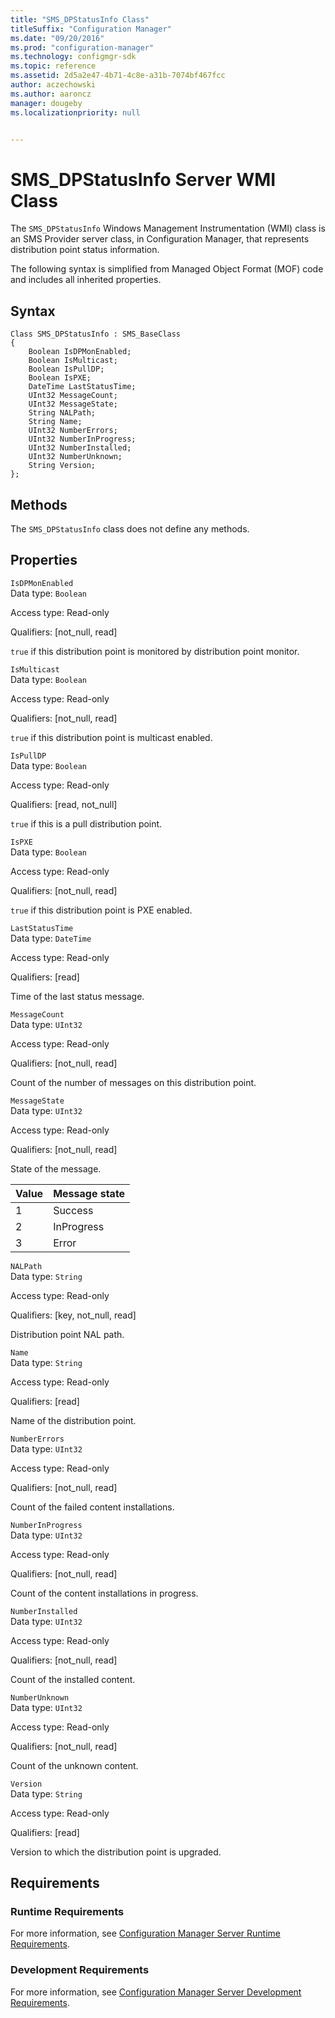 ```yaml
---
title: "SMS_DPStatusInfo Class"
titleSuffix: "Configuration Manager"
ms.date: "09/20/2016"
ms.prod: "configuration-manager"
ms.technology: configmgr-sdk
ms.topic: reference
ms.assetid: 2d5a2e47-4b71-4c8e-a31b-7074bf467fcc
author: aczechowski
ms.author: aaroncz
manager: dougeby
ms.localizationpriority: null


---
```

# SMS_DPStatusInfo Server WMI Class
The `SMS_DPStatusInfo` Windows Management Instrumentation (WMI) class is an SMS Provider server class, in Configuration Manager, that represents distribution point status information.  

 The following syntax is simplified from Managed Object Format (MOF) code and includes all inherited properties.  

## Syntax  

```  
Class SMS_DPStatusInfo : SMS_BaseClass  
{  
    Boolean IsDPMonEnabled;  
    Boolean IsMulticast;  
    Boolean IsPullDP;  
    Boolean IsPXE;  
    DateTime LastStatusTime;  
    UInt32 MessageCount;  
    UInt32 MessageState;  
    String NALPath;  
    String Name;  
    UInt32 NumberErrors;  
    UInt32 NumberInProgress;  
    UInt32 NumberInstalled;  
    UInt32 NumberUnknown;  
    String Version;  
};  
```  

## Methods  
 The `SMS_DPStatusInfo` class does not define any methods.  

## Properties  
 `IsDPMonEnabled`  
 Data type: `Boolean`  

 Access type: Read-only  

 Qualifiers: [not_null, read]  

 `true` if this distribution point is monitored by distribution point monitor.  

 `IsMulticast`  
 Data type: `Boolean`  

 Access type: Read-only  

 Qualifiers: [not_null, read]  

 `true` if this distribution point  is multicast enabled.  

 `IsPullDP`  
 Data type: `Boolean`  

 Access type: Read-only  

 Qualifiers: [read, not_null]  

 `true` if this is a pull  distribution point.  

 `IsPXE`  
 Data type: `Boolean`  

 Access type: Read-only  

 Qualifiers: [not_null, read]  

 `true` if this distribution point is PXE enabled.  

 `LastStatusTime`  
 Data type: `DateTime`  

 Access type: Read-only  

 Qualifiers: [read]  

 Time of the last status message.  

 `MessageCount`  
 Data type: `UInt32`  

 Access type: Read-only  

 Qualifiers: [not_null, read]  

 Count of the number of messages on this distribution point.  

 `MessageState`  
 Data type: `UInt32`  

 Access type: Read-only  

 Qualifiers: [not_null, read]  

 State of the message.  

|Value|Message state|  
|-|-|  
|1|Success|  
|2|InProgress|  
|3|Error|  

 `NALPath`  
 Data type: `String`  

 Access type: Read-only  

 Qualifiers: [key, not_null, read]  

 Distribution point NAL path.  

 `Name`  
 Data type: `String`  

 Access type: Read-only  

 Qualifiers: [read]  

 Name of the distribution point.  

 `NumberErrors`  
 Data type: `UInt32`  

 Access type: Read-only  

 Qualifiers: [not_null, read]  

 Count of the failed content installations.  

 `NumberInProgress`  
 Data type: `UInt32`  

 Access type: Read-only  

 Qualifiers: [not_null, read]  

 Count of the content installations in progress.  

 `NumberInstalled`  
 Data type: `UInt32`  

 Access type: Read-only  

 Qualifiers: [not_null, read]  

 Count of the installed content.  

 `NumberUnknown`  
 Data type: `UInt32`  

 Access type: Read-only  

 Qualifiers: [not_null, read]  

 Count of the unknown content.  

 `Version`  
 Data type: `String`  

 Access type: Read-only  

 Qualifiers: [read]  

 Version to which the distribution point is upgraded.  

## Requirements  

### Runtime Requirements  
 For more information, see [Configuration Manager Server Runtime Requirements](../../../../../develop/core/reqs/server-runtime-requirements.md).  

### Development Requirements  
 For more information, see [Configuration Manager Server Development Requirements](../../../../../develop/core/reqs/server-development-requirements.md).  
